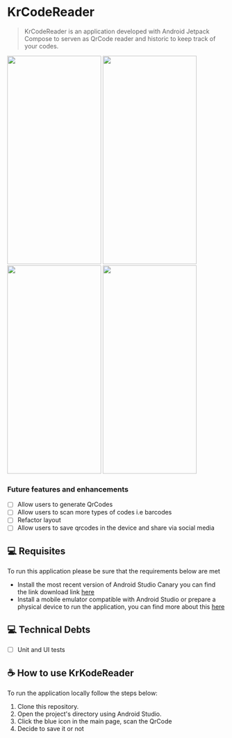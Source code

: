 # KrCodeReader
> KrCodeReader is an application developed with Android Jetpack Compose to serven as QrCode reader and historic to keep track of your codes.

<p float="left">
  <img src="https://user-images.githubusercontent.com/30579274/156065655-5ca01d9d-aecc-420b-b0bd-7ea8d3038c1c.jpg" width="216" height="480">
  <img src="https://user-images.githubusercontent.com/30579274/156066613-4bbb190c-35df-41af-a5cf-6f183a1f8e1a.jpg" width="216" height="480">
  <img src="https://user-images.githubusercontent.com/30579274/156066531-4e8a393c-f1bc-4870-9ee5-3a326084fe19.jpg" width="216" height="480">
  <img src="https://user-images.githubusercontent.com/30579274/156066648-814c6087-cc33-4001-885b-1a88f16878a0.jpg" width="216" height="480">
</p>

### Future features and enhancements
- [ ] Allow users to generate QrCodes
- [ ] Allow users to scan more types of codes i.e barcodes 
- [ ] Refactor layout
- [ ] Allow users to save qrcodes in the device and share via social media

## 💻 Requisites

To run this application please be sure that the requirements below are met
* Install the most recent version of Android Studio Canary you can find the link download link [here](https://developer.android.com/studio/preview?hl=pt&gclid=CjwKCAjwwsmLBhACEiwANq-tXLkBkEHvrK_Tt4JdHaJHr435HTJJDc01GMtwKp_CRt_jeqLhq9cbLxoCnTcQAvD_BwE&gclsrc=aw.ds)
* Install a mobile emulator compatible with Android Studio or prepare a physical device to run the application, you can find more about this [here](https://developer.android.com/training/basics/firstapp/running-app)

## 💻 Technical Debts
- [ ] Unit and UI tests 

## ☕ How to use KrKodeReader

To run the application locally follow the steps below:
1. Clone this repository.
2. Open the project's directory using Android Studio.
3. Click the blue icon in the main page, scan the QrCode
4. Decide to save it or not
